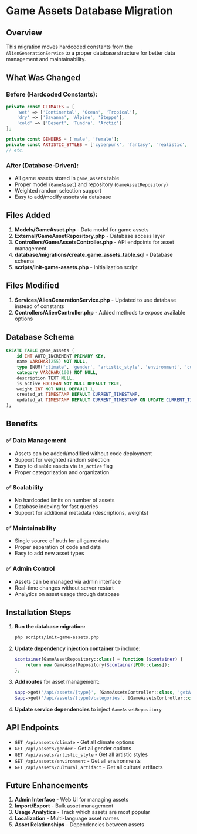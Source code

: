 # Game Assets Database Migration

## Overview
This migration moves hardcoded constants from the `AlienGenerationService` to a proper database structure for better data management and maintainability.

## What Was Changed

### Before (Hardcoded Constants):
```php
private const CLIMATES = [
    'wet' => ['Continental', 'Ocean', 'Tropical'],
    'dry' => ['Savanna', 'Alpine', 'Steppe'],
    'cold' => ['Desert', 'Tundra', 'Arctic']
];

private const GENDERS = ['male', 'female'];
private const ARTISTIC_STYLES = ['cyberpunk', 'fantasy', 'realistic', ...];
// etc.
```

### After (Database-Driven):
- All game assets stored in `game_assets` table
- Proper model (`GameAsset`) and repository (`GameAssetRepository`)
- Weighted random selection support
- Easy to add/modify assets via database

## Files Added

1. **Models/GameAsset.php** - Data model for game assets
2. **External/GameAssetRepository.php** - Database access layer
3. **Controllers/GameAssetsController.php** - API endpoints for asset management
4. **database/migrations/create_game_assets_table.sql** - Database schema
5. **scripts/init-game-assets.php** - Initialization script

## Files Modified

1. **Services/AlienGenerationService.php** - Updated to use database instead of constants
2. **Controllers/AlienController.php** - Added methods to expose available options

## Database Schema

```sql
CREATE TABLE game_assets (
    id INT AUTO_INCREMENT PRIMARY KEY,
    name VARCHAR(255) NOT NULL,
    type ENUM('climate', 'gender', 'artistic_style', 'environment', 'cultural_artifact') NOT NULL,
    category VARCHAR(100) NOT NULL,
    description TEXT NULL,
    is_active BOOLEAN NOT NULL DEFAULT TRUE,
    weight INT NOT NULL DEFAULT 1,
    created_at TIMESTAMP DEFAULT CURRENT_TIMESTAMP,
    updated_at TIMESTAMP DEFAULT CURRENT_TIMESTAMP ON UPDATE CURRENT_TIMESTAMP
);
```

## Benefits

### ✅ **Data Management**
- Assets can be added/modified without code deployment
- Support for weighted random selection
- Easy to disable assets via `is_active` flag
- Proper categorization and organization

### ✅ **Scalability**
- No hardcoded limits on number of assets
- Database indexing for fast queries
- Support for additional metadata (descriptions, weights)

### ✅ **Maintainability**
- Single source of truth for all game data
- Proper separation of code and data
- Easy to add new asset types

### ✅ **Admin Control**
- Assets can be managed via admin interface
- Real-time changes without server restart
- Analytics on asset usage through database

## Installation Steps

1. **Run the database migration:**
   ```bash
   php scripts/init-game-assets.php
   ```

2. **Update dependency injection container** to include:
   ```php
   $container[GameAssetRepository::class] = function ($container) {
       return new GameAssetRepository($container[PDO::class]);
   };
   ```

3. **Add routes** for asset management:
   ```php
   $app->get('/api/assets/{type}', [GameAssetsController::class, 'getAssetsByType']);
   $app->get('/api/assets/{type}/categories', [GameAssetsController::class, 'getCategoriesByType']);
   ```

4. **Update service dependencies** to inject `GameAssetRepository`

## API Endpoints

- `GET /api/assets/climate` - Get all climate options
- `GET /api/assets/gender` - Get all gender options  
- `GET /api/assets/artistic_style` - Get all artistic styles
- `GET /api/assets/environment` - Get all environments
- `GET /api/assets/cultural_artifact` - Get all cultural artifacts

## Future Enhancements

1. **Admin Interface** - Web UI for managing assets
2. **Import/Export** - Bulk asset management
3. **Usage Analytics** - Track which assets are most popular
4. **Localization** - Multi-language asset names
5. **Asset Relationships** - Dependencies between assets
